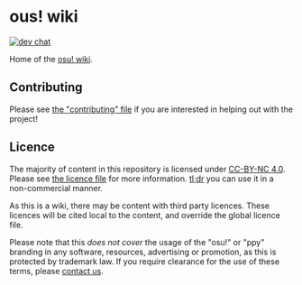 # ous! wiki

[![dev chat](https://discordapp.com/api/guilds/188630481301012481/widget.png?style=shield)](https://discord.gg/ppy)

Home of the [osu! wiki](https://osu.ppy.sh/wiki).

## Contributing

Please see [the "contributing" file](CONTRIBUTING.md) if you are interested in helping out with the project!

## Licence

The majority of content in this repository is licensed under [CC-BY-NC 4.0](https://creativecommons.org/licenses/by-nc/4.0/legalcode). Please see [the licence file](LICENCE.md) for more information. [tl;dr](https://tldrlegal.com/license/creative-commons-attribution-noncommercial-4.0-international-(cc-by-nc-4.0)) you can use it in a non-commercial manner.

As this is a wiki, there may be content with third party licences. These licences will be cited local to the content, and override the global licence file.

Please note that this *does not cover* the usage of the "osu!" or "ppy" branding in any software, resources, advertising or promotion, as this is protected by trademark law. If you require clearance for the use of these terms, please [contact us](mailto:contact@ppy.sh).
